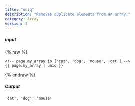 ```yaml
---
title: "uniq"
description: "Removes duplicate elements from an array."
category: Array
version: 3
---
```

##### Input
{% raw %}
~~~liquid
<!-- page.my_array is ['cat', 'dog', 'mouse', 'cat'] -->
{{ page.my_array | uniq }}
~~~
{% endraw %}

##### Output

~~~html
'cat', 'dog', 'mouse'
~~~
